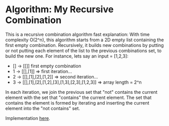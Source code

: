 # Algorithm: My Recursive Combination 

This is a recursive combination algorithm fast explanation:
With time complexity O(2^n), this algorithm starts from a 2D empty list containing the first empty combination.
Recursively, it builds new combinations by putting or not putting each element of the list to
the previous combinations set, to build the new one. For instance, lets say an input = [1,2,3]:
* [] -> [[]]  first empty combination
* 1  -> [[],[1]]      => first iteration...
* 2  -> [[],[1],[2],[1,2]]  => second iteration...
* 3  -> [[],[1],[2],[1,2],[3],[1,3],[2,3],[1,2,3]]  => array length = 2^n

In each iteration, we join the previous set that "not" contains the current element with the
set that "contains" the current element. The set that contains the element is formed by iterating and inserting
the current element into the "not contains" set.

Implementation [here](src/main/java/com/mobiquity/observables/CombinationRecursive.java).
